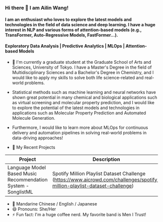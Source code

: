 ### Hi there 👋 I am Ailin Wang!
#### I am an enthusiast who loves to explore the latest models and technologies in the field of data science and deep learning. I have a huge interest in NLP and various forms of attention-based models (e.g., TransFormer, Auto-Regressive Models, FastFormer...).
#### Exploratory Data Analysis | Predictive Analytics | MLOps | Attention-based Models
- 🌱 I'm currently a graduate student at the Graduate School of Arts and Sciences, University of Tokyo. I have a Master's Degree in the field of Multidisciplinary Sciences and a Bachelor's Degree in Chemistry, and I would like to apply my skills to solve both life science-related and real-world problems.
- Statistical methods such as machine learning and neural networks have shown great potential in many chemical and biological applications such as virtual screening and molecular property prediction, and I would like to explore the potential of the latest models and technologies in applications such as 
Molecular Property Prediction and Automated Molecule Generation.
- Furthermore, I would like to learn more about MLOps for continuous delivery and automation pipelines in solving real-world problems in data-driving approaches!

- 🔭 My Recent Projects

| Project                                                                                  | Description                                                                                                                                                    |
|------------------------------------------------------------------------------------------|----------------------------------------------------------------------------------------------------------------------------------------------------------------|
| Language Model Based Music Recommendation System - SonglistML                            | Spotify Million Playlist Dataset Challenge (https://www.aicrowd.com/challenges/spotify-million-playlist-dataset-challenge)                                     |


- 💬 Mandarine Chinese / English / Japanese
- 😄 Pronouns: She/Her
- ⚡ Fun fact: I'm a huge coffee nerd. My favorite band is Men I Trust!


<!--
**bunnythecat/bunnythecat** is a ✨ _special_ ✨ repository because its `README.md` (this file) appears on your GitHub profile.
-->
